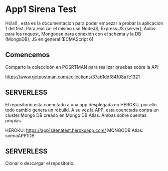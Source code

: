# App1 Sirena Test

Hola!! , esta es la documentacion para poder empezar a probar la aplicacion 1 del test. Para realizar el mismo use NodeJS, Express.JS (server), Axios para los request, Mongoose para conexión con el schema y la DB (MongoDB), JS en general (ECMAScript 6)

## Comencemos

Comparto la coleccioón en POSRTMAN para realizar pruebas sobre la API

https://www.getpostman.com/collections/37ab1ddf84108a7c1321


## SERVERLESS

El repositorio esta coenctado a una app desplegada en HEROKU, por ello todo cambio genera un rebuild. A su vez la APP, esta coenctada contra un cluster Mongo DB creado en Mongo DB Atlas. Ambas sobre cuentas propias.

HEROKU: https://app1sirenatest.herokuapp.com/
MONGODB Atlas: sirenaAPP1DB 

## SERVERLESS

Clonar o descargar el repositorio. 


